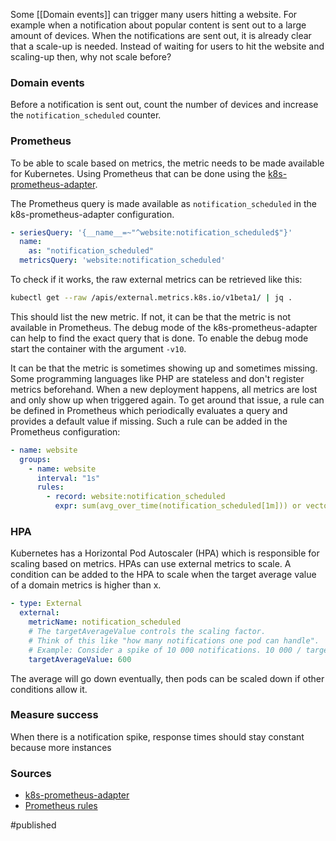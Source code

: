 Some [[Domain events]] can trigger many users hitting a website. For example when a notification about popular content is sent out to a large amount of devices. When the notifications are sent out, it is already clear that a scale-up is needed. Instead of waiting for users to hit the website and scaling-up then, why not scale before?

### Domain events
Before a notification is sent out, count the number of devices and increase the `notification_scheduled` counter.

### Prometheus
To be able to scale based on metrics, the metric needs to be made available for Kubernetes. Using Prometheus that can be done using the [k8s-prometheus-adapter](https://github.com/DirectXMan12/k8s-prometheus-adapter). 

The Prometheus query is made available as `notification_scheduled` in the k8s-prometheus-adapter configuration.

```yaml
- seriesQuery: '{__name__=~"^website:notification_scheduled$"}'
  name:
    as: "notification_scheduled"
  metricsQuery: 'website:notification_scheduled'
```

To check if it works, the raw external metrics can be retrieved like this:

```bash
kubectl get --raw /apis/external.metrics.k8s.io/v1beta1/ | jq .
```

This should list the new metric. If not, it can be that the metric is not available in Prometheus. The debug mode of the k8s-prometheus-adapter can help to find the exact query that is done. To enable the debug mode start the container with the argument `-v10`.

It can be that the metric is sometimes showing up and sometimes missing. Some programming languages like PHP are stateless and don't register metrics beforehand. When a new deployment happens, all metrics are lost and only show up when triggered again. To get around that issue, a rule can be defined in Prometheus which periodically evaluates a query and provides a default value if missing. Such a rule can be added in the Prometheus configuration:  

```yaml
- name: website
  groups:
    - name: website
      interval: "1s"
      rules:
        - record: website:notification_scheduled
          expr: sum(avg_over_time(notification_scheduled[1m])) or vector(0)
```

### HPA
Kubernetes has a Horizontal Pod Autoscaler (HPA) which is responsible for scaling based on metrics. HPAs can use external metrics to scale. 
A condition can be added to the HPA to scale when the target average value of a domain metrics is higher than x.

```yaml
- type: External
  external:
    metricName: notification_scheduled
    # The targetAverageValue controls the scaling factor.
    # Think of this like "how many notifications one pod can handle".
    # Example: Consider a spike of 10 000 notifications. 10 000 / targetAverageValue pods will be started.
    targetAverageValue: 600
```

The average will go down eventually, then pods can be scaled down if other conditions allow it.

### Measure success
When there is a notification spike, response times should stay constant because more instances 

### Sources
- [k8s-prometheus-adapter](https://github.com/DirectXMan12/k8s-prometheus-adapter)
- [Prometheus rules](https://prometheus.io/docs/prometheus/latest/configuration/recording_rules/)

#published